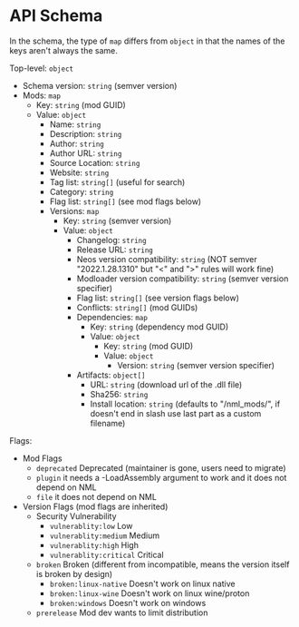 # API Schema

In the schema, the type of `map` differs from `object` in that the names of the keys aren't always the same.

Top-level: `object`

- Schema version: `string` (semver version)
- Mods: `map`
  - Key: `string` (mod GUID)
  - Value: `object`
    - Name: `string`
    - Description: `string`
    - Author: `string`
    - Author URL: `string`
    - Source Location: `string`
    - Website: `string`
    - Tag list: `string[]` (useful for search)
    - Category: `string`
    - Flag list: `string[]` (see mod flags below)
    - Versions: `map`
      - Key: `string` (semver version)
      - Value: `object`
        - Changelog: `string`
        - Release URL: `string`
        - Neos version compatibility: `string` (NOT semver "2022.1.28.1310" but "<" and ">" rules will work fine)
        - Modloader version compatibility: `string` (semver version specifier)
        - Flag list: `string[]` (see version flags below)
        - Conflicts: `string[]`  (mod GUIDs)
        - Dependencies: `map`
          - Key: `string` (dependency mod GUID)
          - Value: `object`
            - Key: `string` (mod GUID)
            - Value: `object`
              - Version: `string` (semver version specifier)
        - Artifacts: `object[]`
          - URL: `string` (download url of the .dll file)
          - Sha256: `string`
          - Install location: `string` (defaults to "/nml_mods/", if doesn't end in slash use last part as a custom filename)

Flags:

- Mod Flags
  - `deprecated` Deprecated (maintainer is gone, users need to migrate)
  - `plugin` it needs a -LoadAssembly argument to work and it does not depend on NML
  - `file` it does not depend on NML
- Version Flags (mod flags are inherited)
  - Security Vulnerability
    - `vulnerablity:low` Low
    - `vulnerablity:medium` Medium
    - `vulnerablity:high` High
    - `vulnerablity:critical` Critical
  - `broken` Broken (different from incompatible, means the version itself is broken by design)
    - `broken:linux-native` Doesn't work on linux native
    - `broken:linux-wine` Doesn't work on linux wine/proton
    - `broken:windows` Doesn't work on windows
  - `prerelease` Mod dev wants to limit distribution

